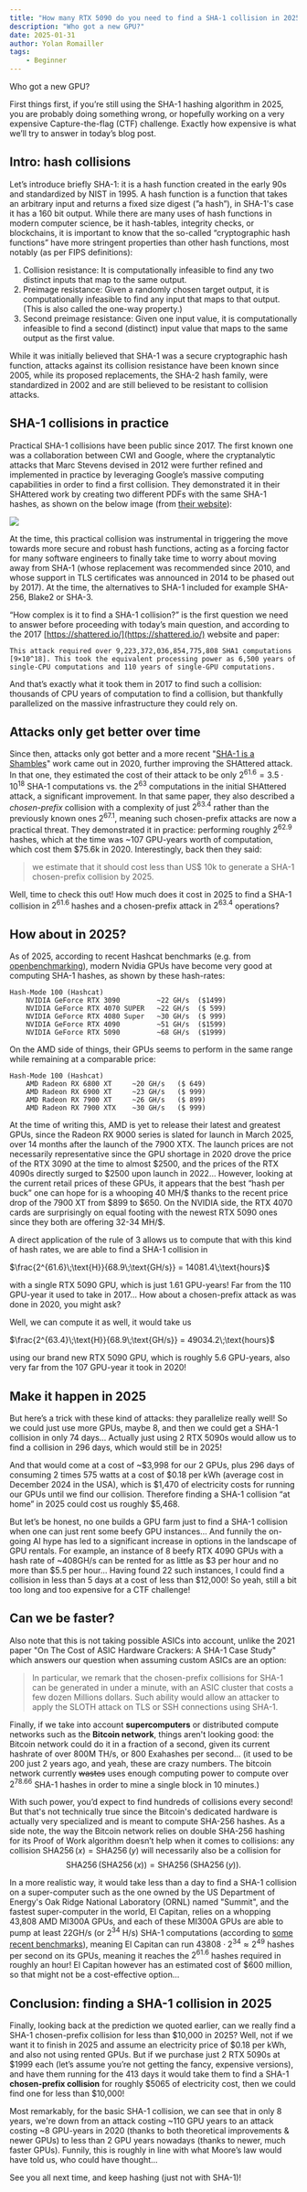 ```yaml
---
title: "How many RTX 5090 do you need to find a SHA-1 collision in 2025?"
description: "Who got a new GPU?"
date: 2025-01-31
author: Yolan Romailler
tags:
    - Beginner
---
```

Who got a new GPU?
<!-- truncate -->

First things first, if you’re still using the SHA-1 hashing algorithm in 2025, you are probably doing something wrong, or hopefully working on a very expensive Capture-the-flag (CTF) challenge. Exactly how expensive is what we’ll try to answer in today’s blog post. 

## Intro: hash collisions

Let’s introduce briefly SHA-1: it is a hash function created in the early 90s and standardized by NIST in 1995. A hash function is a function that takes an arbitrary input and returns a fixed size digest (”a hash”), in SHA-1's case it has a 160 bit output. While there are many uses of hash functions in modern computer science, be it hash-tables, integrity checks, or blockchains, it is important to know that the so-called “cryptographic hash functions” have more stringent properties than other hash functions, most notably (as per FIPS definitions):

1. Collision resistance: It is computationally infeasible to find any two distinct inputs that map to the same output.
2. Preimage resistance: Given a randomly chosen target output, it is computationally infeasible to find any input that maps to that output. (This is also called the one-way property.)
3. Second preimage resistance: Given one input value, it is computationally infeasible to find a second (distinct) input value that maps to the same output as the first value.

While it was initially believed that SHA-1 was a secure cryptographic hash function, attacks against its collision resistance have been known since 2005, while its proposed replacements, the SHA-2 hash family, were standardized in 2002 and are still believed to be resistant to collision attacks.

## SHA-1 collisions in practice

Practical SHA-1 collisions have been public since 2017. The first known one was a collaboration between CWI and Google, where the cryptanalytic attacks that Marc Stevens devised in 2012 were further refined and implemented in practice by leveraging Google’s massive computing capabilities in order to find a first collision. They demonstrated it in their SHAttered work by creating two different PDFs with the same SHA-1 hashes, as shown on the below image (from [their website](https://shattered.io/)):

![](/images/2025-01-31/image.png)

At the time, this practical collision was instrumental in triggering the move towards more secure and robust hash functions, acting as a forcing factor for many software engineers to finally take  time to worry about moving away from SHA-1 (whose replacement was recommended since 2010, and whose support in TLS certificates was announced in 2014 to be phased out by 2017). At the time, the alternatives to SHA-1 included for example SHA-256, Blake2 or SHA-3.

“How complex is it to find a SHA-1 collision?” is the first question we need to answer before proceeding with today’s main question, and according to the 2017 [https://shattered.io/](https://shattered.io/) website and paper:

```
This attack required over 9,223,372,036,854,775,808 SHA1 computations [9×10^18]. This took the equivalent processing power as 6,500 years of single-CPU computations and 110 years of single-GPU computations.
```

And that’s exactly what it took them in 2017 to find such a collision: thousands of CPU years of computation to find a collision, but thankfully parallelized on the massive infrastructure they could rely on.

## Attacks only get better over time

Since then, attacks only got better and a more recent "[SHA-1 is a Shambles](https://sha-mbles.github.io/)" work came out in 2020, further improving the SHAttered attack. In that one, they estimated the cost of their attack to be only $2^{61.6}=3.5\cdot 10^{18}$ SHA-1 computations vs. the $2^{63}$ computations in the initial SHAttered attack, a significant improvement. In that same paper, they also described a *chosen-prefix* collision with a complexity of just $2^{63.4}$ rather than the previously known ones $2^{67.1}$, meaning such chosen-prefix attacks are now a practical threat. They demonstrated it in practice: performing roughly $2^{62.9}$ hashes, which at the time was ~107 GPU-years worth of computation, which cost them $75.6k in 2020. Interestingly, back then they said:

> we estimate that it should cost less than US$ 10k to generate a SHA-1 chosen-prefix collision by 2025.
> 

Well, time to check this out! How much does it cost in 2025 to find a SHA-1 collision in $2^{61.6}$ hashes and a chosen-prefix attack in $2^{63.4}$ operations?

## How about in 2025?

As of 2025, according to recent Hashcat benchmarks (e.g. from [openbenchmarking](https://openbenchmarking.org/test/pts/hashcat)), modern Nvidia GPUs have become very good at computing SHA-1 hashes, as shown by these hash-rates:

```
Hash-Mode 100 (Hashcat)
    NVIDIA GeForce RTX 3090         ~22 GH/s  ($1499)
    NVIDIA GeForce RTX 4070 SUPER   ~22 GH/s  ($ 599)
    NVIDIA GeForce RTX 4080 Super   ~30 GH/s  ($ 999)
    NVIDIA GeForce RTX 4090         ~51 GH/s  ($1599)
    NVIDIA GeForce RTX 5090         ~68 GH/s  ($1999)
```

On the AMD side of things, their GPUs seems to perform in the same range while remaining at a comparable price:

```
Hash-Mode 100 (Hashcat)
	AMD Radeon RX 6800 XT     ~20 GH/s   ($ 649)
	AMD Radeon RX 6900 XT     ~23 GH/s   ($ 999)
	AMD Radeon RX 7900 XT     ~26 GH/s   ($ 899)
	AMD Radeon RX 7900 XTX    ~30 GH/s   ($ 999)
```

At the time of writing this, AMD is yet to release their latest and greatest GPUs, since the Radeon RX 9000 series is slated for launch in March 2025, over 14 months after the launch of the 7900 XTX. The launch prices are not necessarily representative since the GPU shortage in 2020 drove the price of the RTX 3090 at the time to almost \$2500, and the prices of the RTX 4090s directly surged to \$2500 upon launch in 2022… However, looking at the current retail prices of these GPUs, it appears that the best “hash per buck” one can hope for is a whooping 40 MH/\$ thanks to the recent price drop of the 7900 XT from \$899 to \$650. On the NVIDIA side, the RTX 4070 cards are surprisingly on equal footing with the newest RTX 5090 ones since they both are offering 32-34 MH/\$.

A direct application of the rule of 3 allows us to compute that with this kind of hash rates, we are able to find a SHA-1 collision in 

$\frac{2^{61.6}\;\text{H}}{68.9\;\text{GH/s}} = 14081.4\;\text{hours}$

with a single RTX 5090 GPU, which is just 1.61 GPU-years! Far from the 110 GPU-year it used to take in 2017… How about a chosen-prefix attack as was done in 2020, you might ask?

Well, we can compute it as well, it would take us

$\frac{2^{63.4}\;\text{H}}{68.9\;\text{GH/s}} =  49034.2\;\text{hours}$

using our brand new RTX 5090 GPU, which is roughly 5.6 GPU-years, also very far from the 107 GPU-year it took in 2020!

## Make it happen in 2025

But here’s a trick with these kind of attacks: they parallelize really well! So we could just use more GPUs, maybe 8, and then we could get a SHA-1 collision in only 74 days… Actually just using 2 RTX 5090s would allow us to find a collision in 296 days, which would still be in 2025!

And that would come at a cost of ~\$3,998 for our 2 GPUs, plus 296 days of consuming 2 times 575 watts at a cost of \$0.18 per kWh (average cost in December 2024 in the USA), which is \$1,470 of electricity costs for running our GPUs until we find our collision. Therefore finding a SHA-1 collision “at home” in 2025 could cost us roughly \$5,468.

But let’s be honest, no one builds a GPU farm just to find a SHA-1 collision when one can just rent some beefy GPU instances… And funnily the on-going AI hype has led to a significant increase in options in the landscape of GPU rentals. For example, an instance of 8 beefy RTX 4090 GPUs with a hash rate of ~408GH/s can be rented for as little as \$3 per hour and no more than \$5.5 per hour… Having found 22 such instances, I could find a collision in less than 5 days at a cost of less than \$12,000! So yeah, still a bit too long and too expensive for a CTF challenge! 

## Can we be faster?

Also note that this is not taking possible ASICs into account, unlike the 2021 paper "On The Cost of ASIC Hardware Crackers: A SHA-1 Case Study" which answers our question when assuming custom ASICs are an option:

> In particular, we remark that the chosen-prefix collisions for SHA-1 can be generated in under a minute, with an ASIC cluster that costs a few dozen Millions dollars. Such ability would allow an attacker to apply the SLOTH attack on TLS or SSH connections using SHA-1.
> 

Finally, if we take into account **supercomputers** or distributed compute networks such as the **Bitcoin network**, things aren't looking good: the Bitcoin network could do it in a fraction of a second, given its current hashrate of over 800M TH/s, or 800 Exahashes per second... (it used to be 200 just 2 years ago, and yeah, these are crazy numbers. The bitcoin network currently ~~wastes~~ uses enough computing power to compute over $2^{78.66}$ SHA-1 hashes in order to mine a single block in 10 minutes.) 

With such power, you’d expect to find hundreds of collisions every second! But that's not technically true since the Bitcoin's dedicated hardware is actually very specialized and is meant to compute SHA-256 hashes. As a side note, the way the Bitcoin network relies on double SHA-256 hashing for its Proof of Work algorithm doesn’t help when it comes to collisions: any collision $\operatorname{SHA256}(x)=\operatorname{SHA256}(y)$ will necessarily also be a collision for  $$\operatorname{SHA256}(\operatorname{SHA256}(x))=\operatorname{SHA256}(\operatorname{SHA256}(y)).$$

In a more realistic way, it would take less than a day to find a SHA-1 collision on a super-computer such as the one owned by the US Department of Energy's Oak Ridge National Laboratory (ORNL) named "Summit", and the fastest super-computer in the world, El Capitan, relies on a whopping 43,808 AMD MI300A GPUs, and each of these MI300A GPUs are able to pump at least 22GH/s (or $2^{34}$ H/s) SHA-1 computations (according to [some recent benchmarks](https://www.youtube.com/watch?v=D4aIl0tzILE)), meaning El Capitan can run $43808 \cdot 2^{34} \approx 2^{49}$ hashes per second on its GPUs, meaning it reaches the $2^{61.6}$ hashes required in roughly an hour! El Capitan however has an estimated cost of $600 million, so that might not be a cost-effective option…

## Conclusion: finding a SHA-1 collision in 2025

Finally, looking back at the prediction we quoted earlier, can we really find a SHA-1 chosen-prefix collision for less than \$10,000 in 2025? Well, not if we want it to finish in 2025 and assume an electricity price of \$0.18 per kWh, and also not using rented GPUs. But if we purchase just 2 RTX 5090s at \$1999 each (let’s assume you’re not getting the fancy, expensive versions), and have them running for the 413 days it would take them to find a SHA-1 **chosen-prefix collision** for roughly \$5065 of electricity cost, then we could find one for less than \$10,000!   

Most remarkably, for the basic SHA-1 collision, we can see that in only 8 years, we're down from an attack costing ~110 GPU years to an attack costing ~8 GPU-years in 2020 (thanks to both theoretical improvements & newer GPUs) to less than 2 GPU years nowadays (thanks to newer, much faster GPUs). Funnily, this is roughly in line with what Moore’s law would have told us, who could have thought...

See you all next time, and keep hashing (just not with SHA-1)!
